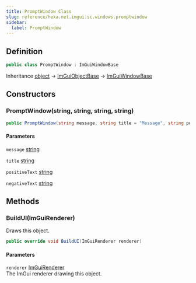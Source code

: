 ```yaml
---
title: PromptWindow Class
slug: reference/hexa.net.imgui.sc.windows.promptwindow
sidebar:
  label: PromptWindow
---
```

## Definition

```csharp title="C#"
public class PromptWindow : ImGuiWindowBase
```

Inheritance [object](https://learn.microsoft.com/dotnet/api/system.object/) → [ImGuiObjectBase](../sadconsole.imguisystem.imguiobjectbase/) → [ImGuiWindowBase](../sadconsole.imguisystem.imguiwindowbase/)

## Constructors

### PromptWindow(string, string, string, string)

```csharp title="C#"
public PromptWindow(string message, string title = "Message", string positiveText = "Yes", string negativeText = "No")
```

#### Parameters

`message` [string](https://learn.microsoft.com/dotnet/api/system.string/)  

`title` [string](https://learn.microsoft.com/dotnet/api/system.string/)  

`positiveText` [string](https://learn.microsoft.com/dotnet/api/system.string/)  

`negativeText` [string](https://learn.microsoft.com/dotnet/api/system.string/)  


## Methods

### BuildUI(ImGuiRenderer)

Draws this object.

```csharp title="C#"
public override void BuildUI(ImGuiRenderer renderer)
```

#### Parameters

`renderer` [ImGuiRenderer](../sadconsole.imguisystem.imguirenderer/)  
The ImGui renderer drawing this object.